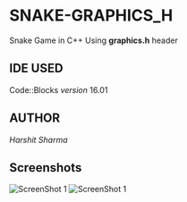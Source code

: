 # SNAKE-GRAPHICS_H
 Snake Game in C++
 Using **graphics.h** header

## IDE USED
 Code::Blocks *version* 16.01

## AUTHOR
 *Harshit Sharma*

## Screenshots
![ScreenShot 1](https://github.com/harshit-sharma-gits/SNAKE-GRAPHICS_H/blob/main/ScreenShots/ss1.PNG)
![ScreenShot 1](https://github.com/harshit-sharma-gits/SNAKE-GRAPHICS_H/blob/main/ScreenShots/ss2.PNG)
